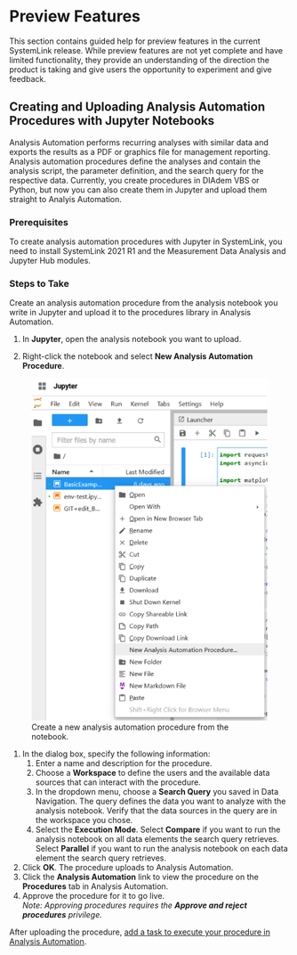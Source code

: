 # Preview Features

This section contains guided help for preview features in the current SystemLink release. While preview features are not yet complete and have limited functionality, they provide an understanding of the direction the product is taking and give users the opportunity to experiment and give feedback.

## Creating and Uploading Analysis Automation Procedures with Jupyter Notebooks

Analysis Automation performs recurring analyses with similar data and exports the results as a PDF or graphics file for management reporting. Analysis automation procedures define the analyses and contain the analysis script, the parameter definition, and the search query for the respective data. Currently, you create procedures in DIAdem VBS or Python, but now you can also create them in Jupyter and upload them straight to Analyis Automation.  

### Prerequisites

To create analysis automation procedures with Jupyter in SystemLink, you need to install SystemLink 2021 R1 and the Measurement Data Analysis and Jupyter Hub modules.

### Steps to Take

Create an analysis automation procedure from the analysis notebook you write in Jupyter and upload it to the procedures library in Analysis Automation.

1. In __Jupyter__, open the analysis notebook you want to upload.

2. Right-click the notebook and select __New Analysis Automation Procedure__.

<figure>
  <img src="../../img/new_aa_procedure.png" width="500" />
  <figcaption>Create a new analysis automation procedure from the notebook.</figcaption>
</figure>

1. In the dialog box, specify the following information:
    1. Enter a name and description for the procedure.
    2. Choose a __Workspace__ to define the users and the available data sources that can interact with the procedure.
    3. In the dropdown menu, choose a __Search Query__ you saved in Data Navigation.
      The query defines the data you want to analyze with the analysis notebook. Verify that the data sources in the query are in the workspace you chose.
    4. Select the __Execution Mode__.
      Select __Compare__ if you want to run the analysis notebook on all data elements the search query retrieves.
      Select __Parallel__ if you want to run the analysis notebook on each data element the search query retrieves.
2. Click __OK__.
    The procedure uploads to Analysis Automation.
3. Click the __Analysis Automation__ link to view the procedure on the __Procedures__ tab in Analysis Automation.
4. Approve the procedure for it to go live.  
*Note: Approving procedures requires the __Approve and reject procedures__ privilege.*

After uploading the procedure, [add a task to execute your procedure in Analysis Automation](https://www.ni.com/r/slmanual/analysis/adding-editing-tasks-for-analysis-automation-procedures/).
